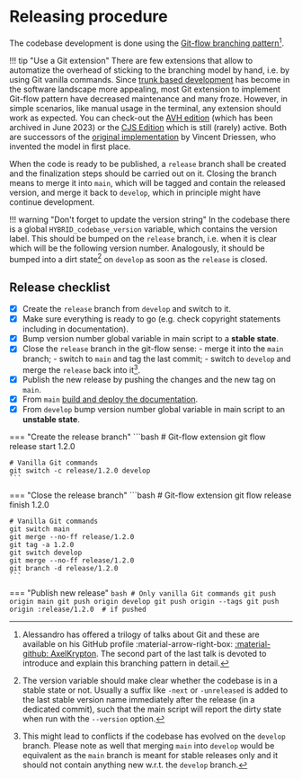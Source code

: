 # Releasing procedure

The codebase development is done using the [Git-flow branching pattern](http://nvie.com/git-model)[^1].

!!! tip "Use a Git extension"
    There are few extensions that allow to automatize the overhead of sticking to the branching model by hand, i.e. by using Git vanilla commands.
    Since [trunk based development](https://trunkbaseddevelopment.com) has become in the software landscape more appealing, most Git extension to implement Git-flow pattern have decreased maintenance and many froze.
    However, in simple scenarios, like manual usage in the terminal, any extension should work as expected.
    You can check-out the [AVH edition](https://github.com/petervanderdoes/gitflow-avh) (which has been archived in June 2023) or the [CJS Edition](https://github.com/CJ-Systems/gitflow-cjs) which is still (rarely) active.
    Both are successors of the [original implementation](https://github.com/nvie/gitflow) by Vincent Driessen, who invented the model in first place.

When the code is ready to be published, a `release` branch shall be created and the finalization steps should be carried out on it.
Closing the branch means to merge it into `main`, which will be tagged and contain the released version, and merge it back to `develop`, which in principle might have continue development.

!!! warning "Don't forget to update the version string"
    In the codebase there is a global `HYBRID_codebase_version` variable, which contains the version label.
    This should be bumped on the `release` branch, i.e. when it is clear which will be the following version number.
    Analogously, it should be bumped into a dirt state[^2] on `develop` as soon as the `release` is closed.

[^1]:
    Alessandro has offered a trilogy of talks about Git and these are available on his GitHub profile :material-arrow-right-box: [:material-github: AxelKrypton](https://github.com/AxelKrypton/Git-crash-course).
    The second part of the last talk is devoted to introduce and explain this branching pattern in detail.

[^2]:
    The version variable should make clear whether the codebase is in a stable state or not.
    Usually a suffix like `-next` or `-unreleased` is added to the last stable version name immediately after the release (in a dedicated commit), such that the main script will report the dirty state when run with the `--version` option.

## Release checklist

- [x] Create the `release` branch from `develop` and switch to it.
- [x] Make sure everything is ready to go (e.g. check copyright statements including in documentation).
- [x] Bump version number global variable in main script to a **stable state**.
- [x] Close the `release` branch in the git-flow sense:
      - merge it into the `main` branch;
      - switch to `main` and tag the last commit;
      - switch to `develop` and merge the `release` back into it[^3].
- [x] Publish the new release by pushing the changes and the new tag on `main`.
- [x] From `main` [build and deploy the documentation](building_docs.md).
- [x] From `develop` bump version number global variable in main script to an **unstable state**.

=== "Create the release branch"
    ```bash
    # Git-flow extension
    git flow release start 1.2.0

    # Vanilla Git commands
    git switch -c release/1.2.0 develop
    ```

=== "Close the release branch"
    ```bash
    # Git-flow extension
    git flow release finish 1.2.0

    # Vanilla Git commands
    git switch main
    git merge --no-ff release/1.2.0
    git tag -a 1.2.0
    git switch develop
    git merge --no-ff release/1.2.0
    git branch -d release/1.2.0
    ```

=== "Publish new release"
    ```bash
    # Only vanilla Git commands
    git push origin main
    git push origin develop
    git push origin --tags
    git push origin :release/1.2.0  # if pushed
    ```

[^3]:
    This might lead to conflicts if the codebase has evolved on the `develop` branch.
    Please note as well that merging `main` into `develop` would be equivalent as the `main` branch is meant for stable releases only and it should not contain anything new w.r.t. the `develop` branch.
